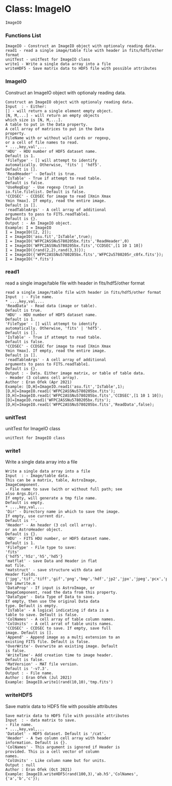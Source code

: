 # Class: ImageIO



    
    ImageIO  
      
      
      
      

### Functions List

    ImageIO - Construct an ImageIO object with optionaly reading data.
    read1 - read a single image/table file with header in fits/hdf5/other format
    unitTest - unitTest for ImageIO class
    write1 - Write a single data array into a file
    writeHDF5 - Save matrix data to HDF5 file with possible attributes

### ImageIO

Construct an ImageIO object with optionaly reading data.


    
    Construct an ImageIO object with optionaly reading data.  
    Input  : - Either:  
    [] - will return a single element empty object.  
    [N, M,...] - will return an empty objects  
    which size is [N, M,...].  
    A table to put in the Data property.  
    A cell array of matrices to put in the Data  
    property.  
    FileName with or without wild cards or regexp,  
    or a cell of file names to read.  
    * ...,key,val',...  
    'HDU' - HDU number of HDF5 dataset name.  
    Default is 1.  
    'FileType' - [] will attempt to identify  
    automatically. Otherwise, 'fits' | 'hdf5'.  
    Default is [].  
    'ReadHeader' - Default is true.  
    'IsTable' - True if attempt to read table.  
    Default is false.  
    'UseRegExp' - Use regexp (true) in  
    io.file.filelist. Default is false.  
    'CCDSEC' - CCDSEC for image to read [Xmin Xmax  
    Ymin Ymax]. If empty, read the entire image.  
    Default is [].  
    'readTableArgs' - A cell array of additional  
    arguments to pass to FITS.readTable1.  
    Default is {}.  
    Output : - An ImageIO object.  
    Example: I = ImageIO  
    I = ImageIO([2, 2]);  
    I = ImageIO('asu.fit','IsTable',true);  
    I = ImageIO('WFPC2ASSNu5780205bx.fits','ReadHeader',0)  
    I = ImageIO('WFPC2ASSNu5780205bx.fits','CCDSEC',[1 10 1 10])  
    I = ImageIO({rand(2,2),rand(3,3)});  
    I = ImageIO({'WFPC2ASSNu5780205bx.fits','WFPC2u5780205r_c0fx.fits'});  
    I = ImageIO('*.fits')  
      


### read1

read a single image/table file with header in fits/hdf5/other format


    
    read a single image/table file with header in fits/hdf5/other format  
    Input  : - File name.  
    * ...,key,val,...  
    'ReadData' - Read data (image or table).  
    Default is true.  
    'HDU' - HDU number of HDF5 dataset name.  
    Default is 1.  
    'FileType' - [] will attempt to identify  
    automatically. Otherwise, 'fits' | 'hdf5'.  
    Default is [].  
    'IsTable' - True if attempt to read table.  
    Default is false.  
    'CCDSEC' - CCDSEC for image to read [Xmin Xmax  
    Ymin Ymax]. If empty, read the entire image.  
    Default is [].  
    'readTableArgs' - A cell array of additional  
    arguments to pass to FITS.readTable1.  
    Default is {}.  
    Output : - Data. Either image matrix, or table of table data.  
    - Header (3 columns cell array).  
    Author : Eran Ofek (Apr 2021)  
    Example: [D,H]=ImageIO.read1('asu.fit','IsTable',1);  
    [D,H]=ImageIO.read1('WFPC2ASSNu5780205bx.fits');  
    [D,H]=ImageIO.read1('WFPC2ASSNu5780205bx.fits','CCDSEC',[1 10 1 10]);  
    [D]=ImageIO.read1('WFPC2ASSNu5780205bx.fits');  
    [D,H]=ImageIO.read1('WFPC2ASSNu5780205bx.fits','ReadData',false);  
      


### unitTest

unitTest for ImageIO class


    
    unitTest for ImageIO class  


### write1

Write a single data array into a file


    
    Write a single data array into a file  
    Input  : - Image/table data.  
    This can be a matrix, table, AstroImage,  
    ImageComponent.  
    - File name to save (with or without full path; see  
    also Args.Dir).  
    If empty, will generate a tmp file name.  
    Default is empty.  
    * ...,key,val,...  
    'Dir' - Directory name in which to save the image.  
    If empty, use current dir.  
    Default is ''.  
    'Header' - An header (3 col cell array).  
    or an AstroHeader object.  
    Default is {}.  
    'HDU' - FITS HDU number, or HDF5 dataset name.  
    Default is 1.  
    'FileType' - File type to save:  
    'fits'  
    {'hdf5','h5z','h5','hd5'}  
    'matflat' - save Data and Header in flat  
    mat file.  
    'matstruct' - save structure with data and  
    Header fields.  
    {'jpg','tif','tiff','gif','png','bmp','hdf','jp2','jpx','jpeg','pcx','pgm'}  
    Use imwrite.m  
    'DataProp' - If input is AstroImage, or  
    ImageComponent, read the data from this property.  
    'DataType' - Data Type of Data to save.  
    If empty, then use the original Data data  
    type. Default is empty.  
    'IsTable' - A logical indicating if data is a  
    table to save. Default is false.  
    'ColNames' - A cell array of table column names.  
    'ColUnits' - A cell arrat of table units names.  
    'CCDSEC' - CCDSEC to save. If empty, save full  
    image. Default is [].  
    'Append' - Append image as a multi extension to an  
    existing FITS file. Default is false.  
    'OverWrite'- Overwrite an existing image. Default  
    is false.  
    'WriteTime'- Add creation time to image header.  
    Default is false.  
    'MatVersion' - MAT file version.  
    Default is '-v7.3'.  
    Output : - File name.  
    Author : Eran Ofek (Jul 2021)  
    Example: ImageIO.write1(rand(10,10),'tmp.fits')  
      


### writeHDF5

Save matrix data to HDF5 file with possible attributes


    
    Save matrix data to HDF5 file with possible attributes  
    Input  : - data matrix to save.  
    - File name.  
    * ...,key,val,...  
    'DataSet' - HDF5 dataset. Default is '/cat'.  
    'Header' - A two column cell array with header  
    information. Default is {}.  
    'ColNames' - This argument is ignored if Header is  
    provided. This is a cell vector of column  
    names.  
    'ColUnits' - Like column name but for units.  
    Output : null  
    Author : Eran Ofek (Oct 2021)  
    Example: ImageIO.writeHDF5(rand(100,3),'ab.h5','ColNames',{'a','b','c'});  
      



